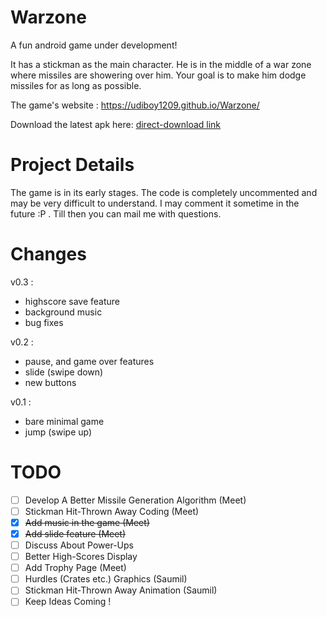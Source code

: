 Warzone
=======

A fun android game under development!

It has a stickman as the main character. He is in the middle of a war zone where missiles are showering over him. Your goal is to make him dodge missiles for as long as possible.

The game's website : https://udiboy1209.github.io/Warzone/

Download the latest apk here: [direct-download link](https://drive.google.com/uc?export=download&id=0B_6rvZNWXShpRDJCM1hzYjdGNDg)

Project Details
===============

The game is in its early stages. The code is completely uncommented and may be very difficult to understand. I may comment it sometime in the future :P . Till then you can mail me with questions. 

Changes
========
v0.3 :
 * highscore save feature
 * background music
 * bug fixes

v0.2 :
 * pause, and game over features
 * slide (swipe down)
 * new buttons

v0.1 :
 * bare minimal game
 * jump (swipe up)

TODO
====

- [ ] Develop A Better Missile Generation Algorithm (Meet)
- [ ] Stickman Hit-Thrown Away Coding (Meet)
- [x] ~~Add music in the game (Meet)~~
- [x] ~~Add slide feature (Meet)~~
- [ ] Discuss About Power-Ups
- [ ] Better High-Scores Display
- [ ] Add Trophy Page (Meet)
- [ ] Hurdles (Crates etc.) Graphics (Saumil)
- [ ] Stickman Hit-Thrown Away Animation (Saumil)
- [ ] Keep Ideas Coming !